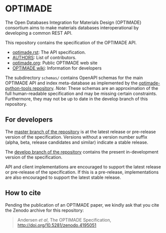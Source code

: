 # OPTIMADE

The Open Databases Integration for Materials Design (OPTIMADE) consortium aims to make materials databases interoperational by developing a common REST API.

This repository contains the specification of the OPTIMADE API.

* [optimade.rst](optimade.rst): The API specification.
* [AUTHORS](AUTHORS): List of contributors.
* [optimade.org](https://www.optimade.org): Public OPTIMADE web site
* [OPTIMADE wiki](https://github.com/Materials-Consortia/OPTIMADE/wiki): Information for developers

The subdirectory `schemas/` contains OpenAPI schemas for the main OPTIMADE API and index meta-database as implemented by the [optimade-python-tools repository](https://github.com/Materials-Consortia/optimade-python-tools).
_Note_: These schemas are an approximation of the full human-readable specification and may be missing certain constraints.
Furthermore, they may not be up to date in the develop branch of this repository.

## For developers

The [master branch of the repository](https://github.com/Materials-Consortia/OPTIMADE/tree/master) is at the latest release or pre-release version of the specification.
Versions without a version number suffix (alpha, beta, release candidates and similar) indicate a stable release.

The [develop branch of the repository](https://github.com/Materials-Consortia/OPTIMADE/tree/develop) contains the present in-development version of the specification.

API and client implementations are encouraged to support the latest release or pre-release of the specification.
If this is a pre-release, implementations are also encouraged to support the latest stable release.

## How to cite

Pending the publication of an OPTIMADE paper, we kindly ask that you cite the Zenodo archive for this repository:

> Andersen *et al*, The OPTIMADE Specification, http://doi.org/10.5281/zenodo.4195051
